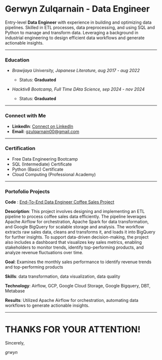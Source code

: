 # **Gerwyn Zulqarnain - Data Engineer**

Entry-level **Data Engineer** with experience in building and optimizing data pipelines. Skilled in ETL processes, data preprocessing, and using SQL and Python to manage and transform data. Leveraging a background in industrial engineering to design efficient data workflows and generate actionable insights. 

---

### **Education**
- *Brawijaya University, Japanese Literature, aug 2017 - aug 2022*
    - Status: **Graduated** 

- *Hacktiv8 Bootcamp, Full Time DAta Science, sep 2024 - nov 2024*
    - Status: **Graduated**

---

### **Connect with Me**

- **LinkedIn**: [Connect on LinkedIn](https://www.linkedin.com/in/gerwyn-zulqarnain/)
- **Email**: gzulqarnain00@gmail.com

---

### **Certification**

- Free Data Engineering Bootcamp
- SQL (Intermediate) Certificate
- Python (Basic) Certificate
- Cloud Computing (Professional Academy)

---

### **Portofolio Projects**
**Code** : [End-To-End Data Engineer Coffee Sales Project](https://github.com/grwyn/ETL-project)

**Description**: This project involves designing and implementing an ETL pipeline to process coffee sales data efficiently. The pipeline leverages Apache Airflow for orchestration, Apache Spark for data transformation, and Google BigQuery for scalable storage and analysis. The workflow extracts raw sales data, cleans and transforms it, and loads it into BigQuery for further insights. To support data-driven decision-making, the project also includes a dashboard that visualizes key sales metrics, enabling stakeholders to monitor trends, identify top-performing products, and analyze revenue fluctuations over time.

**Goal**: Examines the monthly sales performance to identify revenue trends and top-performing products

**Skills**: data transformation, data visualization, data quality

**Technology**: Airflow, GCP, Google Cloud Storage, Google Bigquery, DBT, Metabase 

**Results**: Utilized Apache Airflow for orchestration, automating data workflows to generate actionable insights.

---

# THANKS FOR YOUR ATTENTION!

Sincerely,

*grwyn*
